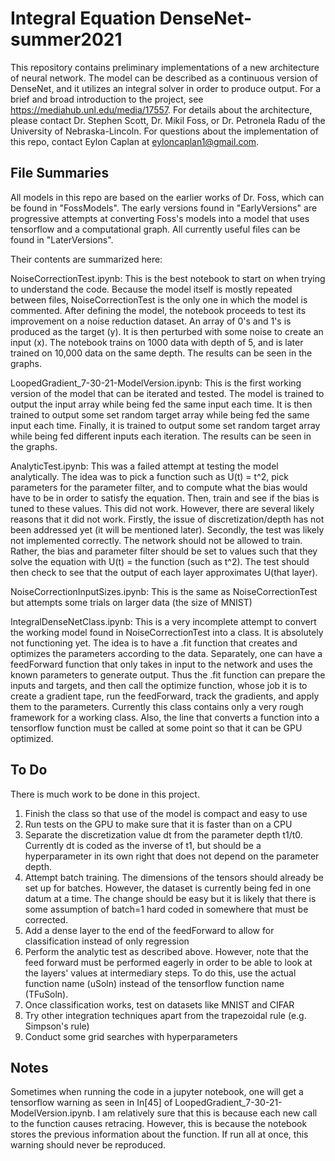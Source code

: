 # Integral Equation DenseNet-summer2021
This repository contains preliminary implementations of a new architecture of neural network. The model can be described as a continuous version of DenseNet, and it utilizes an integral solver in order to produce output. For a brief and broad introduction to the project, see https://mediahub.unl.edu/media/17557. For details about the architecture, please contact Dr. Stephen Scott, Dr. Mikil Foss, or Dr. Petronela Radu of the University of Nebraska-Lincoln. For questions about the implementation of this repo, contact Eylon Caplan at eyloncaplan1@gmail.com.

## File Summaries
All models in this repo are based on the earlier works of Dr. Foss, which can be found in "FossModels". The early versions found in "EarlyVersions" are progressive attempts at converting Foss's models into a model that uses tensorflow and a computational graph. All currently useful files can be found in "LaterVersions".

Their contents are summarized here:

NoiseCorrectionTest.ipynb: This is the best notebook to start on when trying to understand the code. Because the model itself is mostly repeated between files, NoiseCorrectionTest is the only one in which the model is commented. After defining the model, the notebook proceeds to test its improvement on a noise reduction dataset. An array of 0's and 1's is produced as the target (y). It is then perturbed with some noise to create an input (x). The notebook trains on 1000 data with depth of 5, and is later trained on 10,000 data on the same depth. The results can be seen in the graphs.

LoopedGradient_7-30-21-ModelVersion.ipynb: This is the first working version of the model that can be iterated and tested. The model is trained to output the input array while being fed the same input each time. It is then trained to output some set random target array while being fed the same input each time. Finally, it is trained to output some set random target array while being fed different inputs each iteration. The results can be seen in the graphs.

AnalyticTest.ipynb: This was a failed attempt at testing the model analytically. The idea was to pick a function such as U(t) = t^2, pick parameters for the parameter filter, and to compute what the bias would have to be in order to satisfy the equation. Then, train and see if the bias is tuned to these values. This did not work. However, there are several likely reasons that it did not work. Firstly, the issue of discretization/depth has not been addressed yet (it will be mentioned later). Secondly, the test was likely not implemented correctly. The network should not be allowed to train. Rather, the bias and parameter filter should be set to values such that they solve the equation with U(t) = the function (such as t^2). The test should then check to see that the output of each layer approximates U(that layer). 

NoiseCorrectionInputSizes.ipynb: This is the same as NoiseCorrectionTest but attempts some trials on larger data (the size of MNIST)

IntegralDenseNetClass.ipynb: This is a very incomplete attempt to convert the working model found in NoiseCorrectionTest into a class. It is absolutely not functioning yet. The idea is to have a .fit function that creates and optimizes the parameters according to the data. Separately, one can have a feedForward function that only takes in input to the network and uses the known parameters to generate output. Thus the .fit function can prepare the inputs and targets, and then call the optimize function, whose job it is to create a gradient tape, run the feedForward, track the gradients, and apply them to the parameters. Currently this class contains only a very rough framework for a working class. Also, the line that converts a function into a tensorflow function must be called at some point so that it can be GPU optimized.

## To Do
There is much work to be done in this project.
1. Finish the class so that use of the model is compact and easy to use
2. Run tests on the GPU to make sure that it is faster than on a CPU
3. Separate the discretization value dt from the parameter depth t1/t0. Currently dt is coded as the inverse of t1, but should be a hyperparameter in its own right that does not depend on the parameter depth.
4. Attempt batch training. The dimensions of the tensors should already be set up for batches. However, the dataset is currently being fed in one datum at a time. The change should be easy but it is likely that there is some assumption of batch=1 hard coded in somewhere that must be corrected.
3. Add a dense layer to the end of the feedForward to allow for classification instead of only regression
4. Perform the analytic test as described above. However, note that the feed forward must be performed eagerly in order to be able to look at the layers' values at intermediary steps. To do this, use the actual function name (uSoln) instead of the tensorflow function name (TFuSoln).
5. Once classification works, test on datasets like MNIST and CIFAR
6. Try other integration techniques apart from the trapezoidal rule (e.g. Simpson's rule)
7. Conduct some grid searches with hyperparameters

## Notes
Sometimes when running the code in a jupyter notebook, one will get a tensorflow warning as seen in In[45] of LoopedGradient_7-30-21-ModelVersion.ipynb. I am relatively sure that this is because each new call to the function causes retracing. However, this is because the notebook stores the previous information about the function. If run all at once, this warning should never be reproduced.


